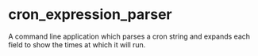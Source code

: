 # cron_expression_parser
A command line application which parses a cron string and expands each field to show the times at which it will run.
